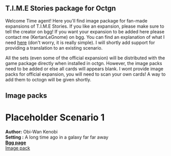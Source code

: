 ## T.I.M.E Stories package for Octgn

Welcome Time agent! Here you'll find image package for fan-made expansions of T.I.M.E Stories. If you like an expansion, please make sure to tell the creator on bgg! If you want your expansion to be added here please contact me (KertanLeGnome) on bgg. You can find an explanation of what I need [here](set) (don't worry, it is really simple). I will shortly add support for providing a translation to an existing scenario.

All the sets (even some of the official expansion) will be distributed with the game package directly when installed in octgn. However, the image packs need to be added or else all cards will appears blank. I wont provide image packs for official expansion, you will need to scan your own cards! A way to add them to octogn will be given shortly.

## Image packs

# Placeholder Scenario 1
**Author:** Obi-Wan Kenobi  
**Setting :** A long time ago in a galaxy far far away  
[**Bgg page**](https://boardgamegeek.com/boardgame/146508/time-stories)  
[Image pack](scenario1)  
